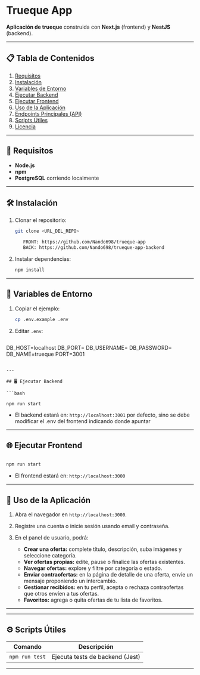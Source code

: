 # Trueque App

**Aplicación de trueque** construida con **Next.js** (frontend) y **NestJS** (backend).

---

## 📋 Tabla de Contenidos

1. [Requisitos](#requisitos)
2. [Instalación](#instalación)
3. [Variables de Entorno](#variables-de-entorno)
4. [Ejecutar Backend](#ejecutar-backend)
5. [Ejecutar Frontend](#ejecutar-frontend)
6. [Uso de la Aplicación](#uso-de-la-aplicación)
7. [Endpoints Principales (API)](#endpoints-principales-api)
8. [Scripts Útiles](#scripts-útiles)
9. [Licencia](#licencia)

---

## 🚀 Requisitos

* **Node.js** 
* **npm**
* **PostgreSQL** corriendo localmente

---

## 🛠️ Instalación

1. Clonar el repositorio:

   ```bash
   git clone <URL_DEL_REPO>

      FRONT: https://github.com/Nando698/trueque-app
      BACK: https://github.com/Nando698/trueque-app-backend
   
   ```
2. Instalar dependencias:

   ```bash
   npm install      
   ```

---

## 🔐 Variables de Entorno

1. Copiar el ejemplo:

   ```bash
   cp .env.example .env
   ```
2. Editar `.env`:

   ```dotenv
  DB_HOST=localhost
  DB_PORT= 
  DB_USERNAME=
  DB_PASSWORD=
  DB_NAME=trueque
  PORT=3001
   ```

---

## 🖥️ Ejecutar Backend

```bash

npm run start 

```

* El backend estará en: `http://localhost:3001` por defecto, sino se debe modificar el .env del frontend indicando donde apuntar

---

## 🌐 Ejecutar Frontend

```bash

npm run start      
```

* El frontend estará en: `http://localhost:3000`

---

## 🔎 Uso de la Aplicación

1. Abra el navegador en `http://localhost:3000`.
2. Registre una cuenta o inicie sesión usando email y contraseña.
3. En el panel de usuario, podrá:

   * **Crear una oferta:** complete título, descripción, suba imágenes y seleccione categoría.
   * **Ver ofertas propias:** edite, pause o finalice las ofertas existentes.
   * **Navegar ofertas:** explore y filtre por categoría o estado.
   * **Enviar contraofertas:** en la página de detalle de una oferta, envíe un mensaje proponiendo un intercambio.
   * **Gestionar recibidos:** en tu perfil, acepta o rechaza contraofertas que otros envíen a tus ofertas.
   * **Favoritos:** agrega o quita ofertas de tu lista de favoritos.

---



---

## ⚙️ Scripts Útiles

| Comando                  | Descripción                            |
| ------------------------ | -------------------------------------- |
| `npm run test`   | Ejecuta tests de backend (Jest)                |



---

